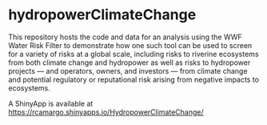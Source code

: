 # hydropowerClimateChange
This repository hosts the code and data for an analysis using the WWF Water Risk Filter to demonstrate how one such tool can be used to screen for a variety of risks at a global scale, including risks to riverine ecosystems from both climate change and hydropower as well as risks to hydropower projects — and operators, owners, and investors — from climate change and potential regulatory or reputational risk arising from negative impacts to ecosystems.

A ShinyApp is available at https://rcamargo.shinyapps.io/HydropowerClimateChange/
